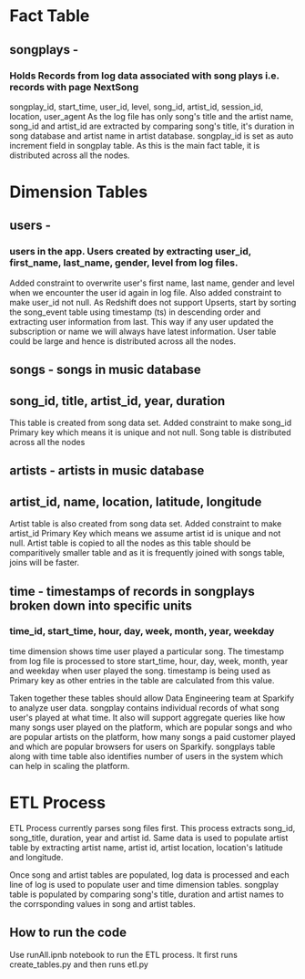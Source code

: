 # Fact Table
## songplays - 
### Holds Records from log data associated with song plays i.e. records with page NextSong
songplay_id, start_time, user_id, level, song_id, artist_id, session_id, location, user_agent
As the log file has only song's title and the artist name, song_id and artist_id are extracted 
by comparing song's title, it's duration in song database and artist name in artist database.
songplay_id is set as auto increment field in songplay table. As this is the main fact table, it is
distributed across all the nodes.

# Dimension Tables
## users - 
### users in the app. Users created by extracting user_id, first_name, last_name, gender, level from log files.
Added constraint to overwrite user's first name, last name, gender and level when we encounter the user id again in log 
file. Also added constraint to make user_id not null. As Redshift does not support Upserts, start by sorting the song_event table
using timestamp (ts) in descending order and extracting user information from last. This way if any user updated the subscription or name
we will always have latest information. User table could be large and hence is distributed across all the nodes. 

## songs - songs in music database
## song_id, title, artist_id, year, duration
This table is created from song data set. Added constraint to make song_id Primary key which means it is unique and not 
null. Song table is distributed across all the nodes
 
## artists - artists in music database
## artist_id, name, location, latitude, longitude
Artist table is also created from song data set. Added constraint to make artist_id Primary Key which means we assume 
artist id is unique and not null. Artist table is copied to all the nodes as this table should be comparitively smaller
table and as it is frequently joined with songs table, joins will be faster.

## time - timestamps of records in songplays broken down into specific units
### time_id, start_time, hour, day, week, month, year, weekday
time dimension shows time user played a particular song. The timestamp from log file is processed to store
start_time, hour, day, week, month, year and weekday when user played the song. timestamp is being used as Primary key as 
other entries in the table are calculated from this value.

Taken together these tables should allow Data Engineering team at Sparkify to analyze user data. songplay contains 
individual records of what song user's played at what time. It also will support aggregate queries like 
how many songs user played on the platform, which are popular songs and who are popular artists on the 
platform, how many songs a paid customer played and which are popular browsers for users on Sparkify.  songplays table along
with time table also identifies number of users in the system which can help in scaling the platform.  

# ETL Process
ETL Process currently parses song files first. This process extracts song_id, song_title, duration, year and artist id. 
Same data is used to populate artist table by extracting artist name, artist id, artist location, location's latitude and longitude.

Once song and artist tables are populated, log data is processed and each line of log is used to populate user and time dimension tables.
songplay table is populated by comparing song's title, duration and artist names to the corrsponding values in song and artist tables. 

## How to run the code
Use runAll.ipnb notebook to run the ETL process. It first runs create_tables.py and then runs etl.py